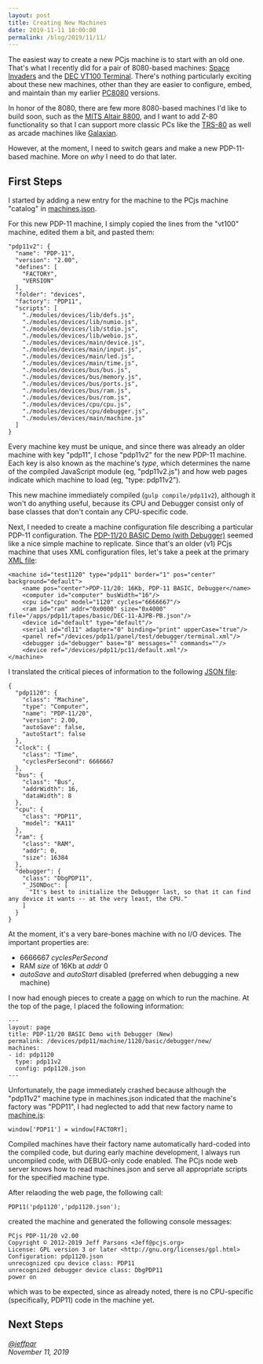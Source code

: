 ```yaml
---
layout: post
title: Creating New Machines
date: 2019-11-11 10:00:00
permalink: /blog/2019/11/11/
---
```


The easiest way to create a new PCjs machine is to start with an old one.  That's what I recently did for a pair
of 8080-based machines: [Space Invaders](/devices/pc8080/machine/invaders/new/) and the
[DEC VT100 Terminal](/devices/pc8080/machine/vt100/new/).  There's nothing particularly exciting about these new machines,
other than they are easier to configure, embed, and maintain than my earlier [PC8080](/modules/pc8080/) versions.

In honor of the 8080, there are few more 8080-based machines I'd like to build soon, such as the
[MITS Altair 8800](https://livingcomputers.org/Computer-Collection/Vintage-Computers/Microcomputers/MITS-Altair-8800.aspx),
and I want to add Z-80 functionality so that I can support more classic PCs like the
[TRS-80](https://livingcomputers.org/Computer-Collection/Vintage-Computers/Microcomputers/TRS-80.aspx) as well as arcade
machines like [Galaxian](https://en.wikipedia.org/wiki/Galaxian).

However, at the moment, I need to switch gears and make a new PDP-11-based machine.  More on *why* I need to do that later.

## First Steps

I started by adding a new entry for the machine to the PCjs machine "catalog" in [machines.json](https://github.com/jeffpar/pcjs/blob/master/_data/machines.json).

For this new PDP-11 machine, I simply copied the lines from the "vt100" machine, edited them a bit, and pasted them:

    "pdp11v2": {
      "name": "PDP-11",
      "version": "2.00",
      "defines": [
        "FACTORY",
        "VERSION"
      ],
      "folder": "devices",
      "factory": "PDP11",
      "scripts": [
        "./modules/devices/lib/defs.js",
        "./modules/devices/lib/numio.js",
        "./modules/devices/lib/stdio.js",
        "./modules/devices/lib/webio.js",
        "./modules/devices/main/device.js",
        "./modules/devices/main/input.js",
        "./modules/devices/main/led.js",
        "./modules/devices/main/time.js",
        "./modules/devices/bus/bus.js",
        "./modules/devices/bus/memory.js",
        "./modules/devices/bus/ports.js",
        "./modules/devices/bus/ram.js",
        "./modules/devices/bus/rom.js",
        "./modules/devices/cpu/cpu.js",
        "./modules/devices/cpu/debugger.js",
        "./modules/devices/main/machine.js"
      ]
    }

Every machine key must be unique, and since there was already an older machine with key "pdp11", I chose "pdp11v2"
for the new PDP-11 machine.  Each key is also known as the machine's *type*, which determines the name of the compiled
JavaScript module (eg, "pdp11v2.js") and how web pages indicate which machine to load (eg, "type: pdp11v2").

This new machine immediately compiled (`gulp compile/pdp11v2`), although it won't do anything useful, because its
CPU and Debugger consist only of base classes that don't contain any CPU-specific code.

Next, I needed to create a machine configuration file describing a particular PDP-11 configuration.
The [PDP-11/20 BASIC Demo (with Debugger)](/devices/pdp11/machine/1120/basic/debugger/) seemed like a nice simple machine
to replicate.  Since that's an older (v1) PCjs machine that uses XML configuration files, let's take a peek at the primary
[XML file](/devices/pdp11/machine/1120/basic/debugger/machine.xml):

    <machine id="test1120" type="pdp11" border="1" pos="center" background="default">
        <name pos="center">PDP-11/20: 16Kb, PDP-11 BASIC, Debugger</name>
        <computer id="computer" busWidth="16"/>
        <cpu id="cpu" model="1120" cycles="6666667"/>
        <ram id="ram" addr="0x0000" size="0x4000" file="/apps/pdp11/tapes/basic/DEC-11-AJPB-PB.json"/>
        <device id="default" type="default"/>
        <serial id="dl11" adapter="0" binding="print" upperCase="true"/>
        <panel ref="/devices/pdp11/panel/test/debugger/terminal.xml"/>
        <debugger id="debugger" base="8" messages="" commands=""/>
        <device ref="/devices/pdp11/pc11/default.xml"/>
    </machine>

I translated the critical pieces of information to the following [JSON file](/devices/pdp11/machine/1120/basic/debugger/new/pdp1120.json):

    {
      "pdp1120": {
        "class": "Machine",
        "type": "Computer",
        "name": "PDP-11/20",
        "version": 2.00,
        "autoSave": false,
        "autoStart": false
      },
      "clock": {
        "class": "Time",
        "cyclesPerSecond": 6666667
      },
      "bus": {
        "class": "Bus",
        "addrWidth": 16,
        "dataWidth": 8
      },
      "cpu": {
        "class": "PDP11",
        "model": "KA11"
      },
      "ram": {
        "class": "RAM",
        "addr": 0,
        "size": 16384
      },
      "debugger": {
        "class": "DbgPDP11",
        "_JSONDoc": [
          "It's best to initialize the Debugger last, so that it can find any device it wants -- at the very least, the CPU."
        ]
      }
    }

At the moment, it's a very bare-bones machine with no I/O devices.  The important properties are:

- 6666667 *cyclesPerSecond*
- RAM *size* of 16Kb at *addr* 0
- *autoSave* and *autoStart* disabled (preferred when debugging a new machine)

I now had enough pieces to create a [page](https://github.com/jeffpar/pcjs/blob/master/devices/pdp11/machine/1120/basic/debugger/new/README.md)
on which to run the machine.  At the top of the page, I placed the following information:

    ---
    layout: page
    title: PDP-11/20 BASIC Demo with Debugger (New)
    permalink: /devices/pdp11/machine/1120/basic/debugger/new/
    machines:
    - id: pdp1120
      type: pdp11v2
      config: pdp1120.json
    ---

Unfortunately, the page immediately crashed because although the "pdp11v2" machine type in machines.json indicated that
the machine's factory was "PDP11", I had neglected to add that new factory name to [machine.js](/modules/devices/main/machine.js):

    window['PDP11'] = window[FACTORY];

Compiled machines have their factory name automatically hard-coded into the compiled code, but during early machine
development, I always run uncompiled code, with DEBUG-only code enabled.  The PCjs node web server knows how to read
machines.json and serve all appropriate scripts for the specified machine type.

After relaoding the web page, the following call:

    PDP11('pdp1120','pdp1120.json');

created the machine and generated the following console messages:

    PCjs PDP-11/20 v2.00
    Copyright © 2012-2019 Jeff Parsons <Jeff@pcjs.org>
    License: GPL version 3 or later <http://gnu.org/licenses/gpl.html>
    Configuration: pdp1120.json
    unrecognized cpu device class: PDP11
    unrecognized debugger device class: DbgPDP11
    power on

which was to be expected, since as already noted, there is no CPU-specific (specifically, PDP11) code in the machine yet.

## Next Steps

*[@jeffpar](https://jeffpar.com)*  
*November 11, 2019*
